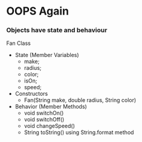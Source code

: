 # OOPS Again

### Objects have state and behaviour

Fan Class
- State (Member Variables)
  - make;
  - radius;
  - color;
  - isOn;
  - speed;
- Constructors
  - Fan(String make, double radius, String color) 
- Behavior (Member Methods)
  - void switchOn()
  - void switchOff()
  - void changeSpeed()
  - String toString() using String.format method